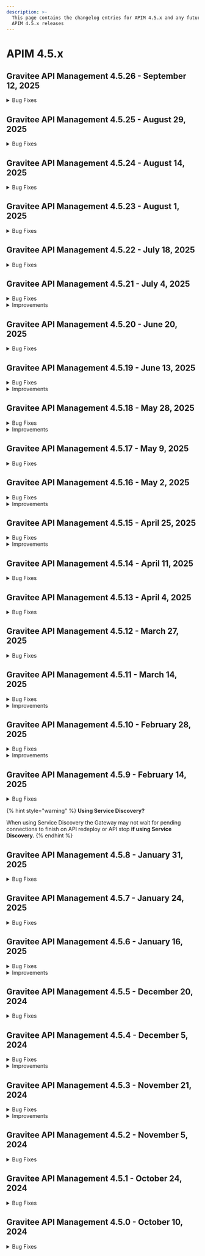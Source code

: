 ```yaml
---
description: >-
  This page contains the changelog entries for APIM 4.5.x and any future patch
  APIM 4.5.x releases
---
```


# APIM 4.5.x

## Gravitee API Management 4.5.26 - September 12, 2025
<details>

<summary>Bug Fixes</summary>

**Management API**

* Memory issues when loading audit events [#10582](https://github.com/gravitee-io/issues/issues/10582)
* Heavy latencies using Audit section with a larger number of apps.[#10783](https://github.com/gravitee-io/issues/issues/10783)
* Audit History groups fetch timeout[#10682](https://github.com/gravitee-io/issues/issues/10682)
* Bad behavior on weighted round robin[#10405](https://github.com/gravitee-io/issues/issues/10405)

**Console**

* Unable to import path mapping from swagger document [#10810](https://github.com/gravitee-io/issues/issues/10810)
* Alert creation form missing fields on smaller screens[#10823](https://github.com/gravitee-io/issues/issues/10823)
* Slow loading when viewing 'Tasks' on Console[#10650](https://github.com/gravitee-io/issues/issues/10650)
* Bad behavior on weighted round robin[#10405](https://github.com/gravitee-io/issues/issues/10405)

</details>
 
## Gravitee API Management 4.5.25 - August 29, 2025
<details>

<summary>Bug Fixes</summary>

**Management API**

* Random configuration fields updated when associating a group to an API [#10632](https://github.com/gravitee-io/issues/issues/10632)
* Unable to Sync API [#10662](https://github.com/gravitee-io/issues/issues/10662)
* Import V4 definition won't set flowExecution's matchRequired attribute [#10715](https://github.com/gravitee-io/issues/issues/10715)
* User with an ADMIN environment role is unable to view a documentation page they just created in the Admin Console, receiving a 401 Unauthorized error [#10749](https://github.com/gravitee-io/issues/issues/10749)

**Console**

* Random configuration fields updated when associating a group to an API [#10632](https://github.com/gravitee-io/issues/issues/10632)
* Orphan gateways result in other gateways not being displayed in the console UI [#10653](https://github.com/gravitee-io/issues/issues/10653)
* User with an ADMIN environment role is unable to view a documentation page they just created in the Admin Console, receiving a 401 Unauthorized error [#10749](https://github.com/gravitee-io/issues/issues/10749)
* Current page of paged application api resource is off by 1 [#10756](https://github.com/gravitee-io/issues/issues/10756)
* Application name has max length limit only when updating in the UI [#10761](https://github.com/gravitee-io/issues/issues/10761)
* Primary group owner field is inaccessible when creating v2 APIs [#10762](https://github.com/gravitee-io/issues/issues/10762)

</details>


 
## Gravitee API Management 4.5.24 - August 14, 2025
<details>

<summary>Bug Fixes</summary>

**Management API**

* Searching with ownerName in Developer Portal does not result in correct behaviour after a change in the group name. [#10380](https://github.com/gravitee-io/issues/issues/10380)
* The first deployments of a v2 API have a repeat publish number in the audit history [#10566](https://github.com/gravitee-io/issues/issues/10566)
* Updates to individual API endpoint configurations do not prompt the deploy API banner [#10568](https://github.com/gravitee-io/issues/issues/10568)
* V4 plan update without validation field can cause API error [#10660](https://github.com/gravitee-io/issues/issues/10660)
* Application creation error [#10717](https://github.com/gravitee-io/issues/issues/10717)
* Api not being able to be deploy when out of sync [#10725](https://github.com/gravitee-io/issues/issues/10725)
* Stale Search Index After API Ownership Transfer [#10730](https://github.com/gravitee-io/issues/issues/10730)

**Console**

* Resolver parameter for JWT plan not accessible [#10625](https://github.com/gravitee-io/issues/issues/10625)
* “Delete” button disappears for folders and pages when the browser window is too narrow [#10692](https://github.com/gravitee-io/issues/issues/10692)
* APIM Console - Long email in User Account causing display issue [#10734](https://github.com/gravitee-io/issues/issues/10734)

**Other**

* UI Bug: Management Console application logs headers are truncated/squished with long values [#10721](https://github.com/gravitee-io/issues/issues/10721)
* OOM error in gateway when management repository becomes unresponsive causes worker thread starvation and analytics reporter blockage [#10723](https://github.com/gravitee-io/issues/issues/10723)
* Gravitee gateway sending thousands of requests per second [#10732](https://github.com/gravitee-io/issues/issues/10732)

</details>


 
## Gravitee API Management 4.5.23 - August 1, 2025
<details>

<summary>Bug Fixes</summary>

**Gateway**

* Heap memory possible leakage due to missing equals and hashcode methods on all fields. [#10701](https://github.com/gravitee-io/issues/issues/10701)

**Management API**

* Groups Mappings do not work if no Default Role is selected to API and Application [#10271](https://github.com/gravitee-io/issues/issues/10271)
* Unable to search by label for v4 APIs [#10671](https://github.com/gravitee-io/issues/issues/10671)
* If we send null for the groups field the value should not be updated in DB in any scenario (PO is a user, PO is a group, etc) [#10686](https://github.com/gravitee-io/issues/issues/10686)

**Console**

* The error key CLIENT_ABORTED_DURING_RESPONSE_ERROR is not present in the console UI. [#10683](https://github.com/gravitee-io/issues/issues/10683)

**Portal**

*  Portal Try it Out feature taking a long time to load [#10595](https://github.com/gravitee-io/issues/issues/10595)
* Openapi contracts with binary examples can not be read by the dev portal  [#10639](https://github.com/gravitee-io/issues/issues/10639)

**Other**

* JDBC Error in Gravitee when querying large number of applications using IN clause  [#10496](https://github.com/gravitee-io/issues/issues/10496)
* Console : Image Not Fitting Avatar Due to Aspect Ratio [#10649](https://github.com/gravitee-io/issues/issues/10649)

</details>


 
## Gravitee API Management 4.5.22 - July 18, 2025
<details>

<summary>Bug Fixes</summary>

**Management API**

* Wrong count in the analytics of API v4 [#10604](https://github.com/gravitee-io/issues/issues/10604)

**Console**

* Identity provider roles mapping UI bug [#10503](https://github.com/gravitee-io/issues/issues/10503)
* Instances of calling the groups endpoint on create V2 API page time out when a large number of groups exist [#10603](https://github.com/gravitee-io/issues/issues/10603)

**Other**

* Mock policy is not generated if the openAPI spec data uses a type of string and format of date-time [#10619](https://github.com/gravitee-io/issues/issues/10619)

</details>


 
## Gravitee API Management 4.5.21 - July 4, 2025
<details>

<summary>Bug Fixes</summary>

**Management API**

* Subscriptions in the subscriptions tab of an application seem to only show the first 10 item [#10529](https://github.com/gravitee-io/issues/issues/10529)
* Users with both group inheritance and individual access to applications are limited in which applications to which they can subscribe [#10601](https://github.com/gravitee-io/issues/issues/10601)
* Using jsonPath in Assign Attributes policy prevents sending transformed body in HTTP Callout policy

**Console**

* Triggered alerts do not send notification [#10440](https://github.com/gravitee-io/issues/issues/10440)
* Wrong display when adding a user to a group [#10558](https://github.com/gravitee-io/issues/issues/10558)
* Prevent API Modification for Unauthorized API Users [#10594](https://github.com/gravitee-io/issues/issues/10594)

**Portal**

* Subscriptions in the subscriptions tab of an application seem to only show the first 10 item [#10529](https://github.com/gravitee-io/issues/issues/10529)

**Other**

* Unable to add a group to an existing user using console [#10378](https://github.com/gravitee-io/issues/issues/10378)
* Console : Categories Page doesn't show updated image for any category [#10523](https://github.com/gravitee-io/issues/issues/10523)
* Primary owner Group should not be removed from an API  [#10580](https://github.com/gravitee-io/issues/issues/10580)

</details>

<details>

<summary>Improvements</summary>

**Gateway**

* Enable multi-tenant support for Dictionaries by default [#10637](https://github.com/gravitee-io/issues/issues/10637)

**Other**

* Increase character limit of condition field in flow_selectors table [#10560](https://github.com/gravitee-io/issues/issues/10560)

</details>


 
## Gravitee API Management 4.5.20 - June 20, 2025
<details>

<summary>Bug Fixes</summary>

**Gateway**

* Debug mode adding extra slash on endpoint [#10438](https://github.com/gravitee-io/issues/issues/10438)

**Management API**

* Error on Portal admin login when subscription has null API [#10618](https://github.com/gravitee-io/issues/issues/10618)

**Console**

* No error message raised while deleting folder [#10608](https://github.com/gravitee-io/issues/issues/10608)

**Helm Charts**

* Multi-Tenant dictionaries: align values.yml and gravitee.yml [#10627](https://github.com/gravitee-io/issues/issues/10627)

**Other**

* Problem IP Filtering / Host resolving [#10592](https://github.com/gravitee-io/issues/issues/10592)
* Solace webhook subscription 500 internal server error [#10622](https://github.com/gravitee-io/issues/issues/10622)

</details>


 
## Gravitee API Management 4.5.19 - June 13, 2025
<details>

<summary>Bug Fixes</summary>

**Management API**

* Updated name of shared policy group is not reflected in the API's in which its being used [#10553](https://github.com/gravitee-io/issues/issues/10553)
* Custom metrics with a value of 1 appear as a question mark in Analytics [#10564](https://github.com/gravitee-io/issues/issues/10564)
* Specific API logging configuration causes warning messages [#10577](https://github.com/gravitee-io/issues/issues/10577)
* On API groups update, if the groups field is null it should keep its current value [#10581](https://github.com/gravitee-io/issues/issues/10581)
* Extra / is added in Context path in V4 API [#10606](https://github.com/gravitee-io/issues/issues/10606)

**Console**

* Groups are removed from V4 APIs when no changes are saved [#10590](https://github.com/gravitee-io/issues/issues/10590)

**Helm Charts**

* \[Helm] Management API configuration has wrong default logs path [#10524](https://github.com/gravitee-io/issues/issues/10524)

</details>

<details>

<summary>Improvements</summary>

**Gateway**

* Memory handling in gravitee entrypoint. [#10600](https://github.com/gravitee-io/issues/issues/10600)

**Management API**

* Memory handling in gravitee entrypoint. [#10600](https://github.com/gravitee-io/issues/issues/10600)

</details>


 
## Gravitee API Management 4.5.18 - May 28, 2025
<details>

<summary>Bug Fixes</summary>

**Gateway**

* Dictionaries are unable to be created with the same name across environments or organizations. [#10537](https://github.com/gravitee-io/issues/issues/10537)
* Status code 0 in Analytics when V4 emulation engine is activated [#10579](https://github.com/gravitee-io/issues/issues/10579)

**Management API**

* Intermittent errors when using request content and fire & forget in HTTP callout policy [#10424](https://github.com/gravitee-io/issues/issues/10424)
* Http Callout policy does not work with V4 emulation and Fire and forget [#10494](https://github.com/gravitee-io/issues/issues/10494)
* Tenant name verification issue [#10517](https://github.com/gravitee-io/issues/issues/10517)
* Alert filter doesn't show list of APIs in selection box. [#10532](https://github.com/gravitee-io/issues/issues/10532)
* Improve error logs in upgrader [#10535](https://github.com/gravitee-io/issues/issues/10535)
* Dictionaries are unable to be created with the same name across environments or organizations. [#10537](https://github.com/gravitee-io/issues/issues/10537)
* Management transfer_ownership API is allowing multiple primary owners on applications  [#10572](https://github.com/gravitee-io/issues/issues/10572)
* Remove System.out.println statement [#10583](https://github.com/gravitee-io/issues/issues/10583)

**Console**

* Tenant name verification issue [#10517](https://github.com/gravitee-io/issues/issues/10517)
* Alert filter doesn't show list of APIs in selection box. [#10532](https://github.com/gravitee-io/issues/issues/10532)
* Groups page fails to load when too many groups exist because no pagination [#10538](https://github.com/gravitee-io/issues/issues/10538)
* Group management for APIs broken [#10542](https://github.com/gravitee-io/issues/issues/10542)
* Application filter 'not equals to' operator is unusable [#10546](https://github.com/gravitee-io/issues/issues/10546)

**Helm Charts**

* Fix Elasticsearch dependency configuration of replicas in APIM helm chart [#10541](https://github.com/gravitee-io/issues/issues/10541)

**Other**

* Unable to launch Lambda with lambda Policy [#10570](https://github.com/gravitee-io/issues/issues/10570)

</details>

<details>

<summary>Improvements</summary>

**Console**

* \[UI] Add text to indicate max image size allowed [#10561](https://github.com/gravitee-io/issues/issues/10561)

</details>


 
## Gravitee API Management 4.5.17 - May 9, 2025
<details>

<summary>Bug Fixes</summary>

**Gateway**

* CompositeByteBuf is creating a high volume of logs [#10539](https://github.com/gravitee-io/issues/issues/10539)

**Console**

* Local link to internal section dose not work in documentation [#10180](https://github.com/gravitee-io/issues/issues/10180)
* APIM API Throwing HTTP 500 On a Specific Returned Page [#10372](https://github.com/gravitee-io/issues/issues/10372)
* UX problem in condition alerting threshold [#10514](https://github.com/gravitee-io/issues/issues/10514)

**Other**

* Schema registry resource URL not fully taken into account [#10530](https://github.com/gravitee-io/issues/issues/10530)

</details>


 
## Gravitee API Management 4.5.16 - May 2, 2025
<details>

<summary>Bug Fixes</summary>

**Gateway**

* Problems with HTTP code 502 because of keepalive

**Management API**

*  Rollback does not work for the v4 emulation button [#10190](https://github.com/gravitee-io/issues/issues/10190)
* Application search does not work if search term pattern matches _id pattern [#10487](https://github.com/gravitee-io/issues/issues/10487)

**Console**

* Settings-> Groups : 'Allows invitation via user search' is NOT working as expected [#10485](https://github.com/gravitee-io/issues/issues/10485)
* Application search does not work if search term pattern matches _id pattern [#10487](https://github.com/gravitee-io/issues/issues/10487)

**Other**

* Response time different between log file and UI [#10301](https://github.com/gravitee-io/issues/issues/10301)

</details>

<details>

<summary>Improvements</summary>

**Other**

* Use Gravitee GPG Key to sign RPM package [#10450](https://github.com/gravitee-io/issues/issues/10450)

</details>


 
## Gravitee API Management 4.5.15 - April 25, 2025
<details>

<summary>Bug Fixes</summary>

**Gateway**

* Bug in io.gravitee.connector.http.HttpConnection.java exceptionHandler [#10439](https://github.com/gravitee-io/issues/issues/10439)

**Management API**

* Global Alert configuration page does not refresh properly after change [#10436](https://github.com/gravitee-io/issues/issues/10436)
* Issue with Policy Execution Order [#10486](https://github.com/gravitee-io/issues/issues/10486)

**Console**

* API Traffic Settings page is not visible for V4 Message APIs due to permission issue for default roles [#10386](https://github.com/gravitee-io/issues/issues/10386)
* Logs filter display Unpublished plan [#10480](https://github.com/gravitee-io/issues/issues/10480)

**Portal**

* Portal-Next shows all Unpublished apis  [#10505](https://github.com/gravitee-io/issues/issues/10505)

</details>

<details>

<summary>Improvements</summary>

**Management API**

* Type of application is removed after update\[ApplicationType \[null] cannot be found]. [#10359](https://github.com/gravitee-io/issues/issues/10359)

</details>


 
## Gravitee API Management 4.5.14 - April 11, 2025
<details>

<summary>Bug Fixes</summary>

**Gateway**

* XSLT Transformation not applied when in response phase of v4 APIs [#10354](https://github.com/gravitee-io/issues/issues/10354)
* IP filtering policy does not check all the IPs for a host in white/blacklist [#10373](https://github.com/gravitee-io/issues/issues/10373)
* Unbounded Gateway memory growth in Openshift Kubernetes cluster [#10483](https://github.com/gravitee-io/issues/issues/10483)

**Management API**

* Failed association of groups to APIs [#10211](https://github.com/gravitee-io/issues/issues/10211)
* Custom API Key not taken into account when created through API Plan [#10324](https://github.com/gravitee-io/issues/issues/10324)
* Prevent Primary Owner removal when updating application's membership via cURL [#10382](https://github.com/gravitee-io/issues/issues/10382)
* v4 api : Unable to manage groups for all api types  [#10471](https://github.com/gravitee-io/issues/issues/10471)

**Console**

* Only 200 HTTP Status calls rendered in API analytics in Console UI [#10098](https://github.com/gravitee-io/issues/issues/10098)
* Failed association of groups to APIs [#10211](https://github.com/gravitee-io/issues/issues/10211)
* V4 Flows cannot be duplicated or disabled [#10242](https://github.com/gravitee-io/issues/issues/10242)
* Unable to update Alert Rate Condition after clearing aggregation field [#10332](https://github.com/gravitee-io/issues/issues/10332)
* Newly created applications are not associated to groups that have "Associate automatically to every new application" enabled [#10457](https://github.com/gravitee-io/issues/issues/10457)

**Portal**

* Saved application alert in Dev Portal fails to display percentage value [#10446](https://github.com/gravitee-io/issues/issues/10446)
* Registration Confirmation URL incorrectly includes full path and query parameters [#10456](https://github.com/gravitee-io/issues/issues/10456)

</details>


 
## Gravitee API Management 4.5.13 - April 4, 2025
<details>

<summary>Bug Fixes</summary>

**Gateway**

* Gateway stops syncing apis after failing to connect to jdbc datasource [#10441](https://github.com/gravitee-io/issues/issues/10441)

**Management API**

* API key is not working for API subscriptions when we use Shared API key [#10122](https://github.com/gravitee-io/issues/issues/10122)
* Adding an unknown group id to excluded groups on a plan removes all excluded groups and prevents exports of the API [#10389](https://github.com/gravitee-io/issues/issues/10389)

**Console**

* API key is not working for API subscriptions when we use Shared API key [#10122](https://github.com/gravitee-io/issues/issues/10122)
* Account page is broken [#10451](https://github.com/gravitee-io/issues/issues/10451)

**Portal**

* NewDevPortal - Swagger expands outside of allowed frame [#10461](https://github.com/gravitee-io/issues/issues/10461)

**Other**

* Groups not automatically added to new applications when they should be [#10470](https://github.com/gravitee-io/issues/issues/10470)

</details>


 
## Gravitee API Management 4.5.12 - March 27, 2025
<details>

<summary>Bug Fixes</summary>

**Gateway**

* Attributes referencing properties and request headers are not populated after large call volumes when v4 emulation is enabled [#10368](https://github.com/gravitee-io/issues/issues/10368)
* Kafka connector showing messages flowing but not appearing on client side [#10433](https://github.com/gravitee-io/issues/issues/10433)

**Management API**

* Shared API key doesn't always bind to subscriptions when concurrent requests are made [#10146](https://github.com/gravitee-io/issues/issues/10146)
* Attribute not allowed: \[a]\[download] in API Documentation main page [#10338](https://github.com/gravitee-io/issues/issues/10338)
* Renewed api key is "available" on closed subscription  [#10396](https://github.com/gravitee-io/issues/issues/10396)
* API flows are duplicated when called multiple times in row with the management API  [#10408](https://github.com/gravitee-io/issues/issues/10408)
* Import of an API does not ignore unknown access control groups that are present in another environment [#10414](https://github.com/gravitee-io/issues/issues/10414)
* Cannot list applications on Portal UI when group is removed from console [#10419](https://github.com/gravitee-io/issues/issues/10419)

**Console**

* Shared API key doesn't always bind to subscriptions when concurrent requests are made [#10146](https://github.com/gravitee-io/issues/issues/10146)
* In logs, the "users" column is no more available  [#10311](https://github.com/gravitee-io/issues/issues/10311)
* When restoring an archived application, the page is neither refreshed nor redirected [#10397](https://github.com/gravitee-io/issues/issues/10397)

**Portal**

* Cannot list applications on Portal UI when group is removed from console [#10419](https://github.com/gravitee-io/issues/issues/10419)

</details>


 
## Gravitee API Management 4.5.11 - March 14, 2025
<details>

<summary>Bug Fixes</summary>

**Gateway**

* Memory leak with cached policy instances [#10370](https://github.com/gravitee-io/issues/issues/10370)

**Management API**

* User is not able to login using OIDC [#10262](https://github.com/gravitee-io/issues/issues/10262)
* Regex Threat Protection Policy Does Not Handle Multiline Payloads [#10260](https://github.com/gravitee-io/issues/issues/10260)
* Shared policy group edits cause audit errors [#10316](https://github.com/gravitee-io/issues/issues/10316)
* Error for V4 API logs when analytics is disabled [#10347](https://github.com/gravitee-io/issues/issues/10347)

**Console**

* User is not able to login using OIDC [#10262](https://github.com/gravitee-io/issues/issues/10262)
* Text in API documentation does not breakline vertically within container [#10198](https://github.com/gravitee-io/issues/issues/10198)
* Documentation Read permission does not allow users to view document content [#10217](https://github.com/gravitee-io/issues/issues/10217)
* Shared policy group edits cause audit errors [#10316](https://github.com/gravitee-io/issues/issues/10316)
* Error for V4 API logs when analytics is disabled [#10347](https://github.com/gravitee-io/issues/issues/10347)
* Absolute links in gravitee-apim-console-webui (ignoring <base href...>) [#10394](https://github.com/gravitee-io/issues/issues/10394)

**Portal**

* Text in API documentation does not breakline vertically within container [#10198](https://github.com/gravitee-io/issues/issues/10198)
* Table of content on right side should be wrapped. [#10290](https://github.com/gravitee-io/issues/issues/10290)
* New Developer Portal - Changes to Header and Footer Not being applied [#10319](https://github.com/gravitee-io/issues/issues/10319)

**Other**

* Impossible to edit / save a V4 Kafka Gateway API using Postgres as the Management DB [#10393](https://github.com/gravitee-io/issues/issues/10393)
* 500 error on jwt plan when using  "Emulate v4 engine" and gateway keys configuration [#10420](https://github.com/gravitee-io/issues/issues/10420)

</details>

<details>

<summary>Improvements</summary>

**Console**

* Remove Associations from Groups maintenance if not authorized [#9832](https://github.com/gravitee-io/issues/issues/9832)

</details>


 
## Gravitee API Management 4.5.10 - February 28, 2025
<details>

<summary>Bug Fixes</summary>

**Gateway**

* APIM gateway - webhook subscription failure due to invalid characters in header [#10253](https://github.com/gravitee-io/issues/issues/10253)

**Management API**

* Application can not be updated when using JDBC DB [#10171](https://github.com/gravitee-io/issues/issues/10171)
* Unnecessary Unicode characters in default data for new Shared Policy Groups [#10183](https://github.com/gravitee-io/issues/issues/10183)
* UUID of groups associated to application does not show in paginated view [#10270](https://github.com/gravitee-io/issues/issues/10270)
* Issue with Webhook notifications [#10293](https://github.com/gravitee-io/issues/issues/10293)
* API Docs: 204 Status Code Missing for /memberships Endpoint [#10336](https://github.com/gravitee-io/issues/issues/10336)
* API flows are duplicated when saved multiple times in the row  [#10355](https://github.com/gravitee-io/issues/issues/10355)

**Console**

* Enhance Rights Message in Management Portal [#10138](https://github.com/gravitee-io/issues/issues/10138)
* Platform analytics shows incorrect result in status pie-chart [#10267](https://github.com/gravitee-io/issues/issues/10267)
* Analytics logs exported as CSV are entirely on one line [#10350](https://github.com/gravitee-io/issues/issues/10350)
* API flows are duplicated when saved multiple times in the row  [#10355](https://github.com/gravitee-io/issues/issues/10355)

**Portal**

* Application logs in portal - http status criteria not persisted after search validation [#10308](https://github.com/gravitee-io/issues/issues/10308)

</details>

<details>

<summary>Improvements</summary>

**Gateway**

* Adapt service discovery to properly handle HTTP graceful shutdown after changes in AbstractHttpConnector [#10345](https://github.com/gravitee-io/issues/issues/10345)

</details>


 
## Gravitee API Management 4.5.9 - February 14, 2025
<details>

<summary>Bug Fixes</summary>

**Gateway**

* Webhook subscription failing to get messages from a Kafka topic [#10320](https://github.com/gravitee-io/issues/issues/10320)
* Thread block while deploying APIs with very long read timeouts set in the Endpoints configuration [#10340](https://github.com/gravitee-io/issues/issues/10340)

**Portal**

* Public APIs not accessible to anonymous users through categories in the portal [#10274](https://github.com/gravitee-io/issues/issues/10274)

**Helm Charts**

* Typo in values.yaml and missing Helm chart mapping for gravitee.yml [#10343](https://github.com/gravitee-io/issues/issues/10343)

**Other**

* Can't see Logs for JWT enabled API's in API Management portal (401 response only) [#10076](https://github.com/gravitee-io/issues/issues/10076)

</details>

{% hint style="warning" %}
**Using Service Discovery?**

When using Service Discovery the Gateway may not wait for pending connections to finish on API redeploy or API stop **if using Service Discovery.**
{% endhint %}
 
## Gravitee API Management 4.5.8 - January 31, 2025
<details>

<summary>Bug Fixes</summary>

**Gateway**

* Repeating Error Eventually Causing Restarts [#10225](https://github.com/gravitee-io/issues/issues/10225)

**Console**

* Missing "Add Member" Button in group settings [#10050](https://github.com/gravitee-io/issues/issues/10050)
* Application updates remove the picture  [#10302](https://github.com/gravitee-io/issues/issues/10302)

**Portal**

* Subscribing to an API with general condition page when creating an application returns a 404 [#10103](https://github.com/gravitee-io/issues/issues/10103)

**Helm Charts**

* Repeating Error Eventually Causing Restarts [#10225](https://github.com/gravitee-io/issues/issues/10225)

**Other**

* Reporter file in CSV format doesn't work [#10181](https://github.com/gravitee-io/issues/issues/10181)

</details>


 
## Gravitee API Management 4.5.7 - January 24, 2025
<details>

<summary>Bug Fixes</summary>

**Gateway**

* Problem with request body size above 2MB when using V4 Engine [#10291](https://github.com/gravitee-io/issues/issues/10291)

**Console**

* Path mapping does not work with hyphen [#10289](https://github.com/gravitee-io/issues/issues/10289)

**Portal**

* Developer Portal Preview not working in Multi-tenant mode [#10204](https://github.com/gravitee-io/issues/issues/10204)

</details>


 
## Gravitee API Management 4.5.6 - January 16, 2025
<details>

<summary>Bug Fixes</summary>

**Gateway**

* API Gateway - memory leak [#10220](https://github.com/gravitee-io/issues/issues/10220)
* 400 error "The plain HTTP request was sent to HTTPS port" when redirecting to HTTPS endpoint. [#10265](https://github.com/gravitee-io/issues/issues/10265)

**Management API**

* It is possible to create objects in APIM with ID value ""  [#10213](https://github.com/gravitee-io/issues/issues/10213)
* API closed subscription details not working [#10164](https://github.com/gravitee-io/issues/issues/10164)

**Console**

* Resource access is not allowed for a user with Publisher api role [#10032](https://github.com/gravitee-io/issues/issues/10032)
* Sharding tags removed when API configuration updated [#10191](https://github.com/gravitee-io/issues/issues/10191)
* API's member list cannot display more than 10 members  [#10212](https://github.com/gravitee-io/issues/issues/10212)
* Changing flow selection (DEFAULT/Best Match) does not show deploy banner [#10235](https://github.com/gravitee-io/issues/issues/10235)
* Analytics filters are not applied when the dashboard is changed [#10238](https://github.com/gravitee-io/issues/issues/10238)

**Portal**

* Title of developer portal browser tab is not translated [#10263](https://github.com/gravitee-io/issues/issues/10263)

</details>

<details>

<summary>Improvements</summary>

**Helm Charts**

* Helm chart - improve support of scale up/down policies [#10255](https://github.com/gravitee-io/issues/issues/10255)

</details>


 
## Gravitee API Management 4.5.5 - December 20, 2024
<details>

<summary>Bug Fixes</summary>

**Gateway**

* A WEIGHTED_ROUND_ROBIN on a unique endpoint with weight set to 0 leads to gateway thread blocked [#10241](https://github.com/gravitee-io/issues/issues/10241)

**Console**

* Empty endpoint group prevents the update of the Global Healthcheck without clear error message [#10216](https://github.com/gravitee-io/issues/issues/10216)

**Other**

* Warnings about Groovy classes  [#10219](https://github.com/gravitee-io/issues/issues/10219)
* API not deployed if OAuth 2.0 resource (Generic and AM) set with system proxy enabled [#10223](https://github.com/gravitee-io/issues/issues/10223)

</details>


 
## Gravitee API Management 4.5.4 - December 5, 2024
<details>

<summary>Bug Fixes</summary>

**Gateway**

* Websocket subprotocol doesn't work in API GW [#10023](https://github.com/gravitee-io/issues/issues/10023)
* Opensearch configuration and ism policy [#10100](https://github.com/gravitee-io/issues/issues/10100)
* Creating a Cache Policy with 4.5.3 or newer is not activating the trigger condition in the debug mode  [#10209](https://github.com/gravitee-io/issues/issues/10209)

**Management API**

* Custom Api key is not reusable between multiple environments [#10131](https://github.com/gravitee-io/issues/issues/10131)
* Page Size Drop Down cannot exceed 100 [#10145](https://github.com/gravitee-io/issues/issues/10145)
* \[APIM]\[Portal] Static data access  [#10162](https://github.com/gravitee-io/issues/issues/10162)
* Unable to find users with emails containing uppercase letters in Gravitee APIM Console and API requests [#10167](https://github.com/gravitee-io/issues/issues/10167)
* Webhook notification for Subscription_Accepted event is missing "owner" details [#10187](https://github.com/gravitee-io/issues/issues/10187)
* OpenAPI documentation "Show the URL to download the content" doesn't work [#9891](https://github.com/gravitee-io/issues/issues/9891)

**Other**

* \[gravitee-policy-cache] Timeouts occur when trying to cache a large payload [#10208](https://github.com/gravitee-io/issues/issues/10208)


</details>

<details>

<summary>Improvements</summary>

**Management API**

* Improve `/apis/{apiId}/import/swagger?definitionVersion=2.0.0` endpoint performances [#10117](https://github.com/gravitee-io/issues/issues/10117)

  Note: Two new environment variables have been introduced to enhance the configuration. The first, `documentation.audit.max-content-size`, is designed to limit the size of the content saved in audits when a Page is created during an import. The second variable, `documentation.swagger.validate-safe-content`, determines whether the content of an imported OAS is validated for safety during the import process.

</details>


 
## Gravitee API Management 4.5.3 - November 21, 2024
<details>

<summary>Bug Fixes</summary>

**Gateway**

* SSE connections receives messages to the wrong API when connected to rabbitmq  [#10020](https://github.com/gravitee-io/issues/issues/10020)

**Management API**

* API webhook notifier is not working for subscriptions [#10056](https://github.com/gravitee-io/issues/issues/10056)
* MAPI v2 : analytics : /respoinse-statuses : error 404 [#10175](https://github.com/gravitee-io/issues/issues/10175)

**Console**

* When creating an endpoint group, the page is not properly refreshed [#10129](https://github.com/gravitee-io/issues/issues/10129)
* Malformed EL and grammar issues [#10149](https://github.com/gravitee-io/issues/issues/10149)

**Other**

* DataDog issues with plugin v2.4.5 [#10157](https://github.com/gravitee-io/issues/issues/10157)
* API CRD export mismatch on plan when using selection rules [#10179](https://github.com/gravitee-io/issues/issues/10179)

</details>

<details>

<summary>Improvements</summary>

**Other**

* Support expression language in ip filtering policy [#10142](https://github.com/gravitee-io/issues/issues/10142)

</details>



## Gravitee API Management 4.5.2 - November 5, 2024

<details>

<summary>Bug Fixes</summary>

**Gateway**

* Inconsistent application of validateSubscription flag [#10120](https://github.com/gravitee-io/issues/issues/10120)
* Sync process failed if subscription exists without the linked API [#10140](https://github.com/gravitee-io/issues/issues/10140)

**Management API**

* Page revisions are still present when the associated API is deleted [#10039](https://github.com/gravitee-io/issues/issues/10039)
* API webhook notifier is not working for subscriptions [#10056](https://github.com/gravitee-io/issues/issues/10056)
* Alert Templates are always created in default environment [#10126](https://github.com/gravitee-io/issues/issues/10126)
* Updating the application generates an exception. [#10130](https://github.com/gravitee-io/issues/issues/10130)

**Console**

* Code blocks and long strings of text cause overflow of documentation text in the new dev portal [#10048](https://github.com/gravitee-io/issues/issues/10048)

**Other**

* Gateways can not reconnect to the bridge mapi [#10101](https://github.com/gravitee-io/issues/issues/10101)
* \[gravitee-policy-jwt] Complete gateway disruption occurred in retrieving JWT public keys after startup under a heavy load of API calls [#10119](https://github.com/gravitee-io/issues/issues/10119)

</details>

## Gravitee API Management 4.5.1 - October 24, 2024

<details>

<summary>Bug Fixes</summary>

**Management API**

* Dictionaries not deployed after migration from 3.20.x to 4.x [#10026](https://github.com/gravitee-io/issues/issues/10026)
* User with environment role is not able to create notifications [#10068](https://github.com/gravitee-io/issues/issues/10068)

**Console**

* Unable to delete Cors Allow-Origin URL [#9765](https://github.com/gravitee-io/issues/issues/9765)
* Error on sharding tags page refresh [#10067](https://github.com/gravitee-io/issues/issues/10067)
* Rollback from history removes groups of users from API [#10074](https://github.com/gravitee-io/issues/issues/10074)
* Upgrade nginx image to 1.27.2 [#10116](https://github.com/gravitee-io/issues/issues/10116)

**Portal**

* Swagger Documentation not showing in portal [#9946](https://github.com/gravitee-io/issues/issues/9946)
* Upgrade nginx image to 1.27.2 [#10116](https://github.com/gravitee-io/issues/issues/10116)

**Helm Charts**

* Set the HaProxy.ProxyProtocol with the Helm chart [#10027](https://github.com/gravitee-io/issues/issues/10027)

**Other**

* \[JDBC] Unable to create federation [#10107](https://github.com/gravitee-io/issues/issues/10107)

</details>

## Gravitee API Management 4.5.0 - October 10, 2024
<details>

<summary>Bug Fixes</summary>

**Gateway**

* Transfer subscription does not use new plan when V4 emulation is disabled [#10047](https://github.com/gravitee-io/issues/issues/10047)
* \[3.20.X and 4.4.X] DNS Resolution fails for hosts having more than 30 A records [#10051](https://github.com/gravitee-io/issues/issues/10051)
* \[Gateway Distributed Sync] Properly differentiate v2 from v4 API events [#10055](https://github.com/gravitee-io/issues/issues/10055)
* \[gravitee-node] Gravitee metrics return NaN [#10070](https://github.com/gravitee-io/issues/issues/10070)

**Management API**

* Issue on permissions of the ORGANIZATION_USER role [#10040](https://github.com/gravitee-io/issues/issues/10040)

**Console**

* Not able to see API events in Dashboard [#10018](https://github.com/gravitee-io/issues/issues/10018)
* Analytics dashboard filtered become empty when a tenant is selected [#10019](https://github.com/gravitee-io/issues/issues/10019)
* Redirect user to login screen when JWT token has expired [#10029](https://github.com/gravitee-io/issues/issues/10029)
* Button color UI bug [#10035](https://github.com/gravitee-io/issues/issues/10035)

**Portal**

* Users without admin or API access cannot view application API keys in the new dev portal [#10014](https://github.com/gravitee-io/issues/issues/10014)
* Search bar not sorting results properly on portal for API [#10075](https://github.com/gravitee-io/issues/issues/10075)

**Helm Charts**

* Add serviceAccount in helm chart  [#10057](https://github.com/gravitee-io/issues/issues/10057)
* Update values.yml to Values.gateway.ratelimit.management.http.url  [#10091](https://github.com/gravitee-io/issues/issues/10091)

**Other**

* \[gravitee-policy-data-logging-masking] DLM policies will not allow the DataDog Reporter to forward logs to DataDog if a property is not found [#10044](https://github.com/gravitee-io/issues/issues/10044)

</details>
